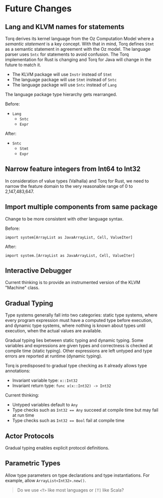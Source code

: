 # Future Changes

## Lang and KLVM names for statements

Torq derives its kernel language from the Oz Computation Model where a *semantic statement* is a key concept. With that in mind, Torq defines `Stmt` as a semantic statement in agreement with the Oz model. The language parser uses `Sntc` for statements to avoid confusion. The Torq implementation for Rust is changing and Torq for Java will change in the future to match it.

- The KLVM package will use `Instr` instead of `Stmt`
- The language package will use `Stmt` instead of `Sntc`
- The language package will use `Sntc` instead of `Lang`

The language package type hierarchy gets rearranged.

Before:

- `Lang`
  - `Sntc`
  - `Expr`

After:

- `Sntc`
  - `Stmt`
  - `Expr`

## Narrow feature integers from Int64 to Int32

In consideration of value types (Valhalla) and Torq for Rust, we need to narrow the feature domain to the very reasonable range of 0 to 2,147,483,647.

## Import multiple components from same package

Change to be more consistent with other language syntax.

Before:
~~~
import system[ArrayList as JavaArrayList, Cell, ValueIter]
~~~
After:
~~~
import system.[ArrayList as JavaArrayList, Cell, ValueIter]
~~~

## Interactive Debugger

Current thinking is to provide an instrumented version of the KLVM "Machine" class.

## Gradual Typing

Type systems generally fall into two categories: static type systems, where every program expression must have a computed type before execution, and dynamic type systems, where nothing is known about types until execution, when the actual values are available.

Gradual typing lies between static typing and dynamic typing. Some variables and expressions are given types and correctness is checked at compile time (static typing). Other expressions are left untyped and type errors are reported at runtime (dynamic typing).

Torq is predisposed to gradual type checking as it already allows type annotations:
- Invariant variable type: `x::Int32`
- Invariant return type: `func x(x::Int32) -> Int32`

Current thinking:
- Untyped variables default to `Any`
- Type checks such as `Int32 == Any` succeed at compile time but may fail at run time
- Type checks such as `Int32 == Bool` fail at compile time

## Actor Protocols

Gradual typing enables explicit protocol definitions.

## Parametric Types

Allow type parameters on type declarations and type instantiations. For example, allow `ArrayList<Int32>.new()`.

> Do we use `<T>` like most languages or `[T]` like Scala?